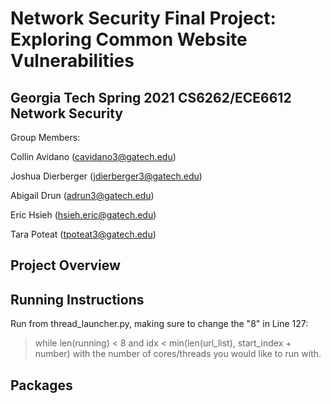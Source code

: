 # Network Security Final Project: Exploring Common Website Vulnerabilities
## Georgia Tech Spring 2021 CS6262/ECE6612 Network Security
Group Members:

Collin Avidano (cavidano3@gatech.edu)

Joshua Dierberger (jdierberger3@gatech.edu)

Abigail Drun (adrun3@gatech.edu)

Eric Hsieh (hsieh.eric@gatech.edu)

Tara Poteat (tpoteat3@gatech.edu)

## Project Overview

## Running Instructions
Run from thread_launcher.py, making sure to change the "8" in Line 127:
>  while len(running) < 8 and idx < min(len(url_list), start_index + number)
with the number of cores/threads you would like to run with.
## Packages
